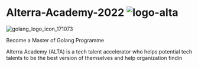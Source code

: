 # Alterra-Academy-2022 ![logo-alta](https://user-images.githubusercontent.com/99720129/154384319-fb1fe9fb-bc41-4b5d-b302-936ba87dbae5.svg)
![golang_logo_icon_171073](https://user-images.githubusercontent.com/99720129/154383222-606425e4-6c55-4b35-b34f-f0a5385e7a23.png)

Become a Master of Golang Programme

Alterra Academy (ALTA) is a tech talent accelerator who helps potential tech talents to be the best version of themselves and help organization findin

